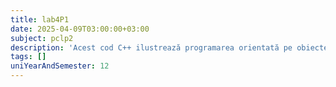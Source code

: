```yaml
---
title: lab4P1
date: 2025-04-09T03:00:00+03:00
subject: pclp2
description: 'Acest cod C++ ilustrează programarea orientată pe obiecte (OOP): definirea unei clase (`CCerc`), implementarea constructorilor (implicit, parametrizat, de copiere), a unui destructor și a metodelor specifice.'
tags: []
uniYearAndSemester: 12
---
```


